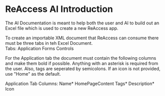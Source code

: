 # ReAccess AI Introduction
The AI Documentation is meant to help both the user and AI to build out an Excel file which is used to create a new ReAccess app.

To create an importable XML document that ReAccess can consume there must be three tabs in teh Excel Document.  
Tabs:
Application
Forms
Controls

For the Application tab the document must contain the following columns and make them bold if possible.  Anything with an asterisk is required from the user.  Also, tags are seperated by semicolons.  If an icon is not provided, use "Home" as the default.

Application Tab Columns:
Name*
HomePageContent
Tags*
Description*
Icon